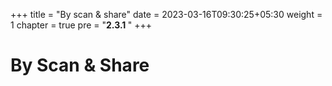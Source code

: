 +++
title = "By scan & share"
date = 2023-03-16T09:30:25+05:30
weight = 1
chapter = true
pre = "<b>2.3.1 </b>"
+++

# By Scan & Share


